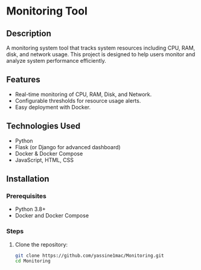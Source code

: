 # Monitoring Tool

## Description
A monitoring system tool that tracks system resources including CPU, RAM, disk, and network usage. This project is designed to help users monitor and analyze system performance efficiently.

## Features
- Real-time monitoring of CPU, RAM, Disk, and Network.
- Configurable thresholds for resource usage alerts.
- Easy deployment with Docker.

## Technologies Used
- Python
- Flask (or Django for advanced dashboard)
- Docker & Docker Compose
- JavaScript, HTML, CSS

## Installation

### Prerequisites
- Python 3.8+
- Docker and Docker Compose

### Steps
1. Clone the repository:
   ```bash
   git clone https://github.com/yassine1mac/Monitoring.git
   cd Monitoring

